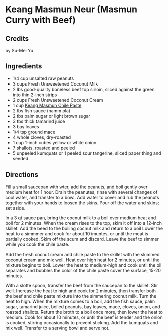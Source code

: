 # Keang Masmun Neur (Masmun Curry with Beef) 

<!-- BEGIN content -->

## Credits

by Su-Mei Yu

## Ingredients

- 1/4 cup unsalted raw peanuts
- 3 cups Fresh Unsweetened Coconut Milk
- 2 lbs good-quality boneless beef top sirloin, sliced against the green into thin 2-inch strips
- 2 cups Fresh Unsweetened Coconut Cream
- 1 cup [Keang Masmun Chile Paste](/recipe/index.php?title=Keang_Masmun_Chile_Paste "Keang Masmun Chile Paste")
- 2 tbs fish sauce (namm pla)
- 2 tbs palm sugar or light brown sugar
- 3 tbs thick tamarind juice
- 3 bay leaves
- 1/4 tsp ground mace
- 4 whole cloves, dry-roasted
- 1 cup 1-inch cubes yellow or white onion
- 7 shallots, roasted and peeled
- 5 unpeeled kumquats or 1 peeled sour tangerine, sliced paper thing and seeded

## Directions

Fill a small saucepan with wter, add the peanuts, and boil gently over medium heat for 1 hour. Drain the peanutes, rinse with several changes of cool water, and transfer to a bowl. Add water to cover and rub the peanuts together with your hands to loosen the skins. Pour off the water and skins; set aside.  
  
In a 3 qt sauce pan, bring the cocnut milk to a boil over medium heat and boil for 2 minutes. When the cream rises to the top, skim it off into a 12-inch skillet. Add the beed to the boiling cocnut milk and return to a boil Lower the heat to a simmmer and cook for about 10 imuntes, or until the meat is partially cooked. Skim off the scum and discard. Leave the beef to simmer while you cook the chile paste.  
  
Add the fresh cocnut cream and chile paste to the skillet with the skimmed coconut cream and mix well. Heat over high heat for 2 minutes, or until the mixture begins to boil. Lower the heat to medium-high and cook until the oil separates and bubbles the color of the chile paste cover the surface, 15-20 minutes.  
  
With a slotte spoon, transfer the beef from the saucepan to the skillet. Stir well. Increase the heat to high and cook for 2 minutes, then transfer both the beef and chile paste mixture into the simmering cocnut milk. Turn the heat to high. When the mixture comes to a boil, add the fish sauce, palm sugar, tamarind juice, boiled peanuts, bay leaves, mace, cloves, onion, and roasted shallots. Return the broth to a boil once more, then lower the heat to medium. Cook for about 10 minutes, or until the beef is tender and the onion is cooked, stirring occasionally to prevent sticking. Add the kumquats and mix well. Transfer to a serving bowl and serve hot.

<!-- END content -->

